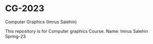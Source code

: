 # CG-2023
Computer Graphics (Imrus Salehin)

This repository is for Computer graphics Course.
Name: Imrus Salehin 
Spring-23 
